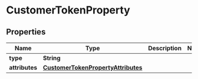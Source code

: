 

# CustomerTokenProperty


## Properties

| Name | Type | Description | Notes |
|------------ | ------------- | ------------- | -------------|
|**type** | **String** |  |  |
|**attributes** | [**CustomerTokenPropertyAttributes**](CustomerTokenPropertyAttributes.md) |  |  |



